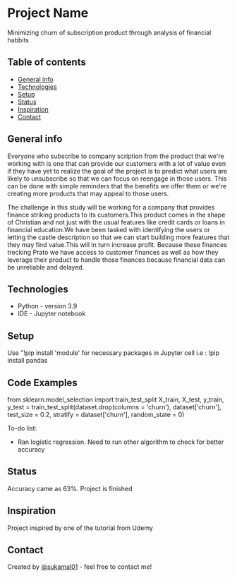 Project Name
============

Minimizing churn of subscription product through analysis of financial habbits

Table of contents
-----------------

-   [General info](#general-info)
-   [Technologies](#technologies)
-   [Setup](#setup)
-   [Status](#status)
-   [Inspiration](#inspiration)
-   [Contact](#contact)

General info
------------

Everyone who subscribe to company scription from the product that we're working with is one that
can provide our customers with a lot of value even if they have yet to realize the goal of the project
is to predict what users are likely to unsubscribe so that we can focus on reengage in those users.
This can be done with simple reminders that the benefits we offer them or we're creating more products
that may appeal to those users.

The challenge in this study will be working for a company that provides finance striking products to
its customers.This product comes in the shape of Christian and not just with the usual features like credit cards
or loans in financial education.We have been tasked with identifying the users or letting the castle description so that we can start
building more features that they may find value.This will in turn increase profit.
Because these finances trecking Prato we have access to customer finances as well as how they leverage
their product to handle those finances because financial data can be unreliable and delayed.

Technologies
------------

-   Python - version 3.9
-   IDE - Jupyter notebook

Setup
-----

Use "!pip install 'module' for necessary packages in Jupyter cell
i.e : !pip install pandas

Code Examples
-------------

from sklearn.model_selection import train_test_split
X_train, X_test, y_train, y_test = train_test_split(dataset.drop(columns = 'churn'), dataset['churn'],
                                                    test_size = 0.2, stratify = dataset['churn'],
                                                    random_state = 0)



To-do list:

-   Ran logistic regression. Need to run other algorithm to check for better accuracy

Status
------

Accuracy came as 63%. Project is finished

Inspiration
-----------

Project inspired by one of the tutorial from Udemy

Contact
-------

Created by [@sukamal01](https://github.com/sukamal01) - feel free to contact me!
